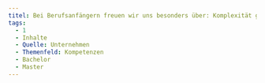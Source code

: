 ```yaml
---
titel: Bei Berufsanfängern freuen wir uns besonders über: Komplexität greifen können
tags:
  - 1
  - Inhalte
  - Quelle: Unternehmen
  - Themenfeld: Kompetenzen
  - Bachelor
  - Master
---
```


